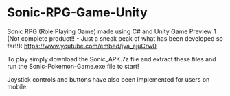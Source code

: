 # Sonic-RPG-Game-Unity
Sonic RPG (Role Playing Game) made using C# and Unity
Game Preview 1 (Not complete product!! - Just a sneak peak of what has been developed so far!!):
https://www.youtube.com/embed/jya_ejuCrw0

To play simply download the Sonic_APK.7z file and extract these files and run the Sonic-Pokemon-Game.exe file to start!

Joystick controls and buttons have also been implemented for users on mobile.
